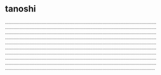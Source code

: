 # tanoshi
.......................................................................................................................................................................................................................................................................................................................................................................................................................................................................................................................................................................................................................................................................................................................................................................................................................................................................................................................................................................................................................................................................................................................................................................................................................................................................................